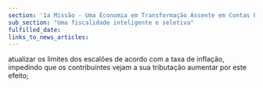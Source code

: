 ```yaml
---
section: '1a Missão - Uma Economia em Transformação Assente em Contas Equilibradas'
sub_section: "Uma fiscalidade inteligente e seletiva"
fulfilled_date:
links_to_news_articles:
---
```


atualizar os limites dos escalões de acordo com a taxa de inflação, impedindo que os contribuintes vejam a sua tributação aumentar por este efeito;